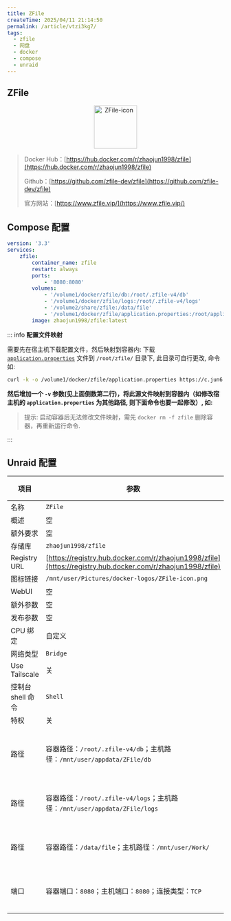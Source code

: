 ```yaml
---
title: ZFile
createTime: 2025/04/11 21:14:50
permalink: /article/vtzi3kg7/
tags:
  - zfile
  - 网盘
  - docker
  - compose
  - unraid
---
```

## ZFile

<div style="text-align: center;">
  <img src="/images/b-software-docker-2.ZFile/ZFile-icon.png" 
       alt="ZFile-icon" 
       style="height: 100px; width: auto; max-width: 100%; object-fit: contain;">
</div>

> Docker Hub：[https://hub.docker.com/r/zhaojun1998/zfile](https://hub.docker.com/r/zhaojun1998/zfile)
>
> Github：[https://github.com/zfile-dev/zfile⁠](https://github.com/zfile-dev/zfile)
>
> 官方网站：[https://www.zfile.vip/⁠](https://www.zfile.vip/)

## Compose 配置

```yaml
version: '3.3'
services:
    zfile:
        container_name: zfile
        restart: always
        ports:
            - '8080:8080' 
        volumes:
            - '/volume1/docker/zfile/db:/root/.zfile-v4/db'
            - '/volume1/docker/zfile/logs:/root/.zfile-v4/logs'
            - '/volume2/share/zfile:/data/file'
            - '/volume1/docker/zfile/application.properties:/root/application.properties' // [!code ++]
        image: zhaojun1998/zfile:latest
```

::: info **配置文件映射**

需要先在宿主机下载配置文件，然后映射到容器内: 下载 [`application.properties`](https://c.jun6.net/ZFILE/application.properties) 文件到 `/root/zfile/` 目录下, 此目录可自行更改, 命令如:

```bash
curl -k -o /volume1/docker/zfile/application.properties https://c.jun6.net/ZFILE/application.properties
```

**然后增加一个 `-v` 参数(见上面倒数第二行)，将此源文件映射到容器内（如修改宿主机的 `application.properties` 为其他路径, 则下面命令也要一起修改）, 如:**

> 提示: 启动容器后无法修改文件映射，需先 `docker rm -f zfile` 删除容器，再重新运行命令.

:::

## Unraid 配置

| 项目              | 参数                                                         | 备注       |
| ----------------- | ------------------------------------------------------------ | ---------- |
| 名称              | `ZFile`                                                      |            |
| 概述              | 空                                                           |            |
| 额外要求          | 空                                                           |            |
| 存储库            | `zhaojun1998/zfile`                                          |            |
| Registry URL      | [https://registry.hub.docker.com/r/zhaojun1998/zfile](https://registry.hub.docker.com/r/zhaojun1998/zfile) |            |
| 图标链接          | `/mnt/user/Pictures/docker-logos/ZFile-icon.png`             |            |
| WebUI             | 空                                                           |            |
| 额外参数          | 空                                                           |            |
| 发布参数          | 空                                                           |            |
| CPU 绑定          | 自定义                                                       |            |
| 网络类型          | `Bridge`                                                     |            |
| Use Tailscale     | 关                                                           |            |
| 控制台 shell 命令 | `Shell`                                                      |            |
| 特权              | 关                                                           |            |
| 路径              | 容器路径：`/root/.zfile-v4/db`；主机路径：`/mnt/user/appdata/ZFile/db` | 数据库路径 |
| 路径              | 容器路径：`/root/.zfile-v4/logs`；主机路径：`/mnt/user/appdata/ZFile/logs` | 日志路径   |
| 路径              | 容器路径：`/data/file`；主机路径：`/mnt/user/Work/`          | 存储路径   |
| 端口              | 容器端口：`8080`；主机端口：`8080`；连接类型：`TCP`          | 映射端口   |
